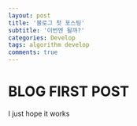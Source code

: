 ```yaml
---
layout: post
title: '블로그 첫 포스팅'
subtitle: '이번엔 될까?'
categories: Develop
tags: algorithm develop
comments: true
---
```


# BLOG FIRST POST

I just hope it works
